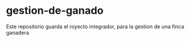 # gestion-de-ganado
Este repositorio guarda el royecto integrador, para la gestion de una finca ganadera 
